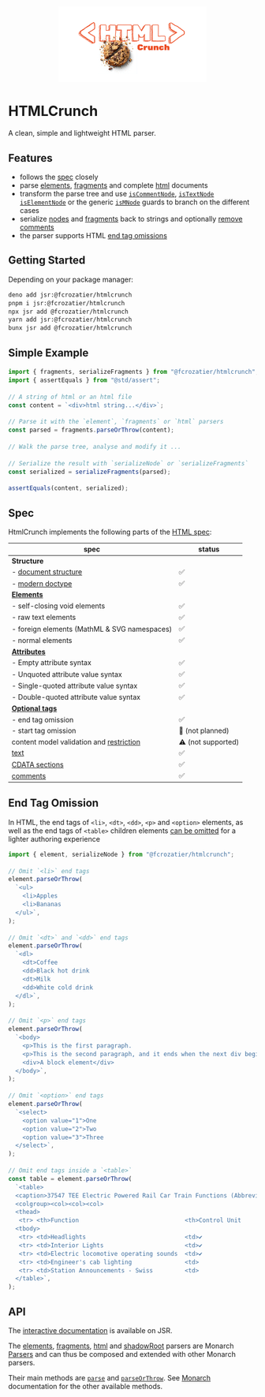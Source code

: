 <div align="center">
  <img src="/assets/htmlcrunch.png" width="300" alt="">
</div>

# HTMLCrunch

A clean, simple and lightweight HTML parser.

## Features

- follows the [spec](#spec) closely
- parse [elements](https://jsr.io/@fcrozatier/htmlcrunch/doc/~/element),
  [fragments](https://jsr.io/@fcrozatier/htmlcrunch/doc/~/fragments) and
  complete [html](https://jsr.io/@fcrozatier/htmlcrunch/doc/~/html) documents
- transform the parse tree and use
  [`isCommentNode`](https://jsr.io/@fcrozatier/htmlcrunch/doc/~/isCommentNode),
  [`isTextNode`](https://jsr.io/@fcrozatier/htmlcrunch/doc/~/isTextNode)
  [`isElementNode`](https://jsr.io/@fcrozatier/htmlcrunch/doc/~/isElementNode)
  or the generic
  [`isMNode`](https://jsr.io/@fcrozatier/htmlcrunch/doc/~/isMNode) guards to
  branch on the different cases
- serialize [nodes](https://jsr.io/@fcrozatier/htmlcrunch/doc/~/serializeNode)
  and
  [fragments](https://jsr.io/@fcrozatier/htmlcrunch/doc/~/serializeFragments)
  back to strings and optionally
  [remove comments](https://jsr.io/@fcrozatier/htmlcrunch/doc/~/SerializationOptions)
- the parser supports HTML [end tag omissions](#end-tag-omission)

## Getting Started

Depending on your package manager:

```sh
deno add jsr:@fcrozatier/htmlcrunch
pnpm i jsr:@fcrozatier/htmlcrunch
npx jsr add @fcrozatier/htmlcrunch
yarn add jsr:@fcrozatier/htmlcrunch
bunx jsr add @fcrozatier/htmlcrunch
```

## Simple Example

```ts
import { fragments, serializeFragments } from "@fcrozatier/htmlcrunch";
import { assertEquals } from "@std/assert";

// A string of html or an html file
const content = `<div>html string...</div>`;

// Parse it with the `element`, `fragments` or `html` parsers
const parsed = fragments.parseOrThrow(content);

// Walk the parse tree, analyse and modify it ...

// Serialize the result with `serializeNode` or `serializeFragments`
const serialized = serializeFragments(parsed);

assertEquals(content, serialized);
```

## Spec

HtmlCrunch implements the following parts of the
[HTML spec](https://html.spec.whatwg.org/):

| spec                                                                                           | status             |
| ---------------------------------------------------------------------------------------------- | ------------------ |
| **Structure**                                                                                  |                    |
| - [document structure](https://html.spec.whatwg.org/#writing)                                  | ✅                 |
| - [modern doctype](https://html.spec.whatwg.org/#the-doctype)                                  | ✅                 |
| **[Elements](https://html.spec.whatwg.org/#elements-2)**                                       |                    |
| - self-closing void elements                                                                   | ✅                 |
| - raw text elements                                                                            | ✅                 |
| - foreign elements (MathML & SVG namespaces)                                                   | ✅                 |
| - normal elements                                                                              | ✅                 |
| **[Attributes](https://html.spec.whatwg.org/#attributes-2)**                                   |                    |
| - Empty attribute syntax                                                                       | ✅                 |
| - Unquoted attribute value syntax                                                              | ✅                 |
| - Single-quoted attribute value syntax                                                         | ✅                 |
| - Double-quoted attribute value syntax                                                         | ✅                 |
| **[Optional tags](https://html.spec.whatwg.org/#syntax-tag-omission)**                         |                    |
| - end tag omission                                                                             | ✅                 |
| - start tag omission                                                                           | 🚫 (not planned)   |
| content model validation and [restriction](https://html.spec.whatwg.org/#element-restrictions) | ⚠️ (not supported) |
| [text](https://html.spec.whatwg.org/#text-2)                                                   | ✅                 |
| [CDATA sections](https://html.spec.whatwg.org/#cdata-sections)                                 | ✅                 |
| [comments](https://html.spec.whatwg.org/#comments)                                             | ✅                 |

## End Tag Omission

In HTML, the end tags of `<li>`, `<dt>`, `<dd>`, `<p>` and `<option>` elements,
as well as the end tags of `<table>` children elements
[can be omitted](https://html.spec.whatwg.org/#syntax-tag-omission) for a
lighter authoring experience

```ts
import { element, serializeNode } from "@fcrozatier/htmlcrunch";

// Omit `<li>` end tags
element.parseOrThrow(
  `<ul>
    <li>Apples
    <li>Bananas
  </ul>`,
);

// Omit `<dt>` and `<dd>` end tags
element.parseOrThrow(
  `<dl>
    <dt>Coffee
    <dd>Black hot drink
    <dt>Milk
    <dd>White cold drink
  </dl>`,
);

// Omit `<p>` end tags
element.parseOrThrow(
  `<body>
    <p>This is the first paragraph.
    <p>This is the second paragraph, and it ends when the next div begins.
    <div>A block element</div>
  </body>`,
);

// Omit `<option>` end tags
element.parseOrThrow(
  `<select>
    <option value="1">One
    <option value="2">Two
    <option value="3">Three
  </select>`,
);

// Omit end tags inside a `<table>`
const table = element.parseOrThrow(
  `<table>
  <caption>37547 TEE Electric Powered Rail Car Train Functions (Abbreviated)
  <colgroup><col><col><col>
  <thead>
   <tr> <th>Function                              <th>Control Unit     <th>Central Station
  <tbody>
   <tr> <td>Headlights                            <td>✔                <td>✔
   <tr> <td>Interior Lights                       <td>✔                <td>✔
   <tr> <td>Electric locomotive operating sounds  <td>✔                <td>✔
   <tr> <td>Engineer's cab lighting               <td>                 <td>✔
   <tr> <td>Station Announcements - Swiss         <td>                 <td>✔
  </table>`,
);
```

## API

The [interactive documentation](https://jsr.io/@fcrozatier/htmlcrunch/doc) is
available on JSR.

The [elements](https://jsr.io/@fcrozatier/htmlcrunch/doc/~/element),
[fragments](https://jsr.io/@fcrozatier/htmlcrunch/doc/~/fragments),
[html](https://jsr.io/@fcrozatier/htmlcrunch/doc/~/html) and
[shadowRoot](https://jsr.io/@fcrozatier/htmlcrunch/doc/~/shadowRoot) parsers are
Monarch [Parsers](https://jsr.io/@fcrozatier/monarch/doc/~/Parser) and can thus
be composed and extended with other Monarch parsers.

Their main methods are
[`parse`](https://jsr.io/@fcrozatier/monarch/doc/~/Parser.prototype.parse) and
[`parseOrThrow`](https://jsr.io/@fcrozatier/monarch/doc/~/Parser.prototype.parseOrThrow).
See [Monarch](https://jsr.io/@fcrozatier/monarch) documentation for the other
available methods.
